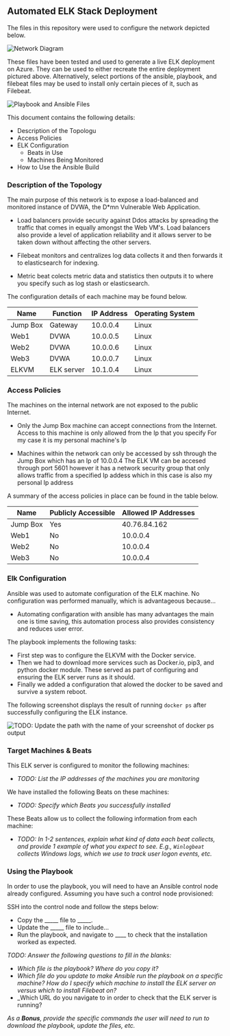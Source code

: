 ## Automated ELK Stack Deployment

The files in this repository were used to configure the network depicted below.

![Network Diagram](https://raw.githubusercontent.com/Youssefnjah/Cybersecurity-Work/main/Capture.PNG)

These files have been tested and used to generate a live ELK deployment on Azure. They can be used to either recreate the entire deployment pictured above. Alternatively, select portions of the ansible, playbook, and filebeat files may be used to install only certain pieces of it, such as Filebeat.

![Playbook and Ansible Files](https://github.com/Youssefnjah/Cybersecurity-Work/tree/main/ansible)

This document contains the following details:
- Description of the Topologu
- Access Policies
- ELK Configuration
  - Beats in Use
  - Machines Being Monitored
- How to Use the Ansible Build


### Description of the Topology

The main purpose of this network is to expose a load-balanced and monitored instance of DVWA, the D*mn Vulnerable Web Application.

- Load balancers provide security against Ddos attacks by spreading the traffic that comes in equally amongst the Web VM's. Load balancers also provide a level of application reliability and it allows server to be taken down without affecting the other servers.


- Filebeat monitors and centralizes log data collects it and then forwards it to elasticsearch for indexing.
- Metric beat colects metric data and statistics then outputs it to where you specify such as log stash or elasticsearch.

The configuration details of each machine may be found below.

| Name     | Function | IP Address | Operating System |
|----------|----------|------------|------------------|
| Jump Box | Gateway  | 10.0.0.4   | Linux            |
| Web1     | DVWA     | 10.0.0.5   | Linux                |
| Web2     | DVWA     | 10.0.0.6   | Linux                 |
| Web3     | DVWA     | 10.0.0.7   | Linux                 |
| ELKVM    | ELK server | 10.1.0.4   | Linux                  |

### Access Policies

The machines on the internal network are not exposed to the public Internet. 

- Only the Jump Box machine can accept connections from the Internet. Access to this machine is only allowed from the Ip that you specify For my case it is my personal machine's Ip

- Machines within the network can only be accessed by ssh through the Jump Box which has an Ip of 10.0.0.4 The ELK VM can be accesed through port 5601 however it has a network security group that only allows traffic from a specified Ip addess which in this case is also my personal Ip address


A summary of the access policies in place can be found in the table below.

| Name     | Publicly Accessible | Allowed IP Addresses |
|----------|---------------------|----------------------|
| Jump Box | Yes                 | 40.76.84.162         |
| Web1     | No                  | 10.0.0.4             |
| Web2     | No                  | 10.0.0.4             |
| Web3     | No                  | 10.0.0.4             |

### Elk Configuration

Ansible was used to automate configuration of the ELK machine. No configuration was performed manually, which is advantageous because...
- Automating configaration with ansible has many advantages the main one is time saving, this automation process also provides consistency and reduces user error.

The playbook implements the following tasks:
- First step was to configure the ELKVM with the Docker service.
- Then we had to download more services such as Docker.io, pip3, and python docker module. These served as part of configuring and ensuring the ELK server runs as it should. 
- Finally we added a configuration that alowed the docker to be saved and survive a system reboot.

The following screenshot displays the result of running `docker ps` after successfully configuring the ELK instance.

![TODO: Update the path with the name of your screenshot of docker ps output](Images/docker_ps_output.png)

### Target Machines & Beats
This ELK server is configured to monitor the following machines:
- _TODO: List the IP addresses of the machines you are monitoring_

We have installed the following Beats on these machines:
- _TODO: Specify which Beats you successfully installed_

These Beats allow us to collect the following information from each machine:
- _TODO: In 1-2 sentences, explain what kind of data each beat collects, and provide 1 example of what you expect to see. E.g., `Winlogbeat` collects Windows logs, which we use to track user logon events, etc._

### Using the Playbook
In order to use the playbook, you will need to have an Ansible control node already configured. Assuming you have such a control node provisioned: 

SSH into the control node and follow the steps below:
- Copy the _____ file to _____.
- Update the _____ file to include...
- Run the playbook, and navigate to ____ to check that the installation worked as expected.

_TODO: Answer the following questions to fill in the blanks:_
- _Which file is the playbook? Where do you copy it?_
- _Which file do you update to make Ansible run the playbook on a specific machine? How do I specify which machine to install the ELK server on versus which to install Filebeat on?_
- _Which URL do you navigate to in order to check that the ELK server is running?

_As a **Bonus**, provide the specific commands the user will need to run to download the playbook, update the files, etc._
